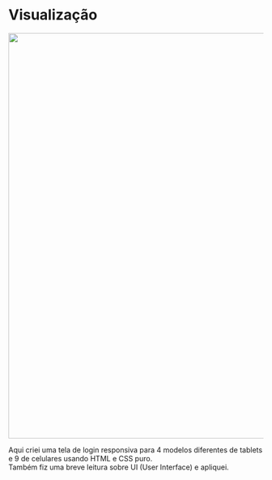 <h1>Visualização</h1>
<img src= "https://media-exp1.licdn.com/dms/image/C4D22AQH1GZPGWyLx0w/feedshare-shrink_2048_1536/0/1627708283204?e=1636588800&v=beta&t=GVCBFgD-6ejomsmGdHobseOthATWEpR8PmzMszQFMyY" width="800px" height"400px">

Aqui criei uma tela de login responsiva para 4 modelos diferentes de tablets e 9 de celulares usando HTML e CSS puro. </br>
Também fiz uma breve leitura sobre UI (User Interface) e apliquei.
 

